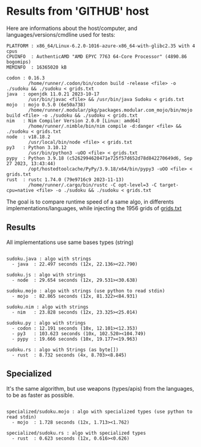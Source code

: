 # Results from 'GITHUB' host

Here are informations about the host/computer, and languages/versions/cmdline used for tests:
```
PLATFORM : x86_64/Linux-6.2.0-1016-azure-x86_64-with-glibc2.35 with 4 cpus
CPUINFO  : AuthenticAMD "AMD EPYC 7763 64-Core Processor" (4890.86 bogomips)
MEMINFO  : 16365020 kB

codon : 0.16.3
        /home/runner/.codon/bin/codon build -release <file> -o ./sudoku && ./sudoku < grids.txt
java  : openjdk 11.0.21 2023-10-17
        /usr/bin/javac <file> && /usr/bin/java Sudoku < grids.txt
mojo  : mojo 0.5.0 (6e50a738)
        /home/runner/.modular/pkg/packages.modular.com_mojo/bin/mojo build <file> -o ./sudoku && ./sudoku < grids.txt
nim   : Nim Compiler Version 2.0.0 [Linux: amd64]
        /home/runner/.nimble/bin/nim compile -d:danger <file> && ./sudoku < grids.txt
node  : v18.18.2
        /usr/local/bin/node <file> < grids.txt
py3   : Python 3.10.12
        /usr/bin/python3 -uOO <file> < grids.txt
pypy  : Python 3.9.18 (c5262994620471e725f57d652d78d842270649d6, Sep 27 2023, 13:43:44)
        /opt/hostedtoolcache/PyPy/3.9.18/x64/bin/pypy3 -uOO <file> < grids.txt
rust  : rustc 1.74.0 (79e9716c9 2023-11-13)
        /home/runner/.cargo/bin/rustc -C opt-level=3 -C target-cpu=native <file> -o ./sudoku && ./sudoku < grids.txt

```

The goal is to compare runtime speed of a same algo, in differents implementations/languages, while injecting the 1956 grids of [grids.txt](grids.txt)

## Results

All implementations use same bases types (string)

```

sudoku.java : algo with strings
  - java  : 22.497 seconds (12x, 22.136><22.790)

sudoku.js : algo with strings
  - node  : 29.654 seconds (12x, 29.531><30.638)

sudoku.mojo : algo with strings (use python to read stdin)
  - mojo  : 82.865 seconds (12x, 81.322><84.931)

sudoku.nim : algo with strings
  - nim   : 23.828 seconds (12x, 23.325><25.014)

sudoku.py : algo with strings
  - codon : 12.191 seconds (10x, 12.101><12.353)
  - py3   : 103.623 seconds (10x, 102.520><104.749)
  - pypy  : 19.666 seconds (10x, 19.177><19.963)

sudoku.rs : algo with Strings (as byte[])
  - rust  : 8.732 seconds (4x, 8.703><8.845)

```

## Specialized

It's the same algorithm, but use weapons (types/apis) from the languages, to be as faster as possible.

```

specialized/sudoku.mojo : algo with specialized types (use python to read stdin)
  - mojo  : 1.728 seconds (12x, 1.713><1.762)

specialized/sudoku.rs : algo with specialized types
  - rust  : 0.623 seconds (12x, 0.616><0.626)

```


